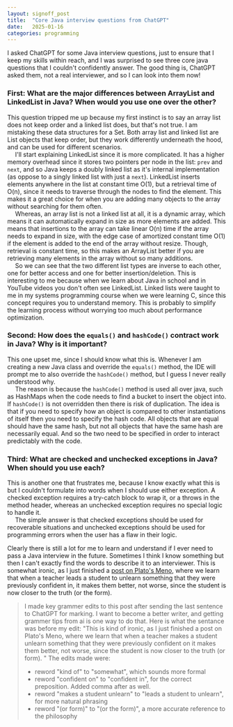 ```yaml
---
layout: signoff_post
title:  "Core Java interview questions from ChatGPT"
date:   2025-01-16
categories: programming
---
```


I asked ChatGPT for some Java interview questions, just to ensure that I keep my skills within reach, and I was surprised to see three core java questions that I couldn't confidently answer. The good thing is, ChatGPT asked them, not a real interviewer, and so I can look into them now!

### First: What are the major differences between ArrayList and LinkedList in Java? When would you use one over the other?

This question tripped me up because my first instinct is to say an array list does not keep order and a linked list does, but that's not true. I am mistaking these data structures for a Set. Both array list and linked list are List objects that keep order, but they work differently underneath the hood, and can be used for different scenarios.
\
&emsp; I'll start explaining LinkedList since it is more complicated. It has a higher memory overhead since it stores two pointers per node in the list: `prev` and `next`, and so Java keeps a doubly linked list as it's internal implementation (as oppose to a singly linked list with just a `next`). LinkedList inserts elements anywhere in the list at constant time O(1), but a retrieval time of O(n), since it needs to traverse through the nodes to find the element. This makes it a great choice for when you are adding many objects to the array without searching for them often.
\
&emsp; Whereas, an array list is not a linked list at all, it is a dynamic array, which means it can automatically expand in size as more elements are added. This means that insertions to the array can take linear O(n) time if the array needs to expand in size, with the edge case of amortized constant time O(1) if the element is added to the end of the array without resize. Though, retrieval is constant time, so this makes an ArrayList better if you are retrieving many elements in the array without so many additions.
\
&emsp; So we can see that the two different list types are inverse to each other, one for better access and one for better insertion/deletion. This is interesting to me because when we learn about Java in school and in YouTube videos you don't often see LinkedList. Linked lists were taught to me in my systems programming course when we were learning C, since this concept requires you to understand memory. This is probably to simplify the learning process without worrying too much about performance optimization. 

### Second: How does the `equals()` and `hashCode()` contract work in Java? Why is it important?

This one upset me, since I should know what this is. Whenever I am creating a new Java class and override the `equals()` method, the IDE will prompt me to also override the `hashCode()` method, but I guess I never really understood why.
\
&emsp; The reason is because the `hashCode()` method is used all over java, such as HashMaps when the code needs to find a bucket to insert the object into. If `hashCode()` is not overridden then there is risk of duplication. The idea is that if you need to specify how an object is compared to other instantiations of itself then you need to specify the hash code. All objects that are equal should have the same hash, but not all objects that have the same hash are necessarily equal. And so the two need to be specified in order to interact predictably with the code. 

### Third: What are checked and unchecked exceptions in Java? When should you use each?

This is another one that frustrates me, because I know exactly what this is but I couldn't formulate into words when I should use either exception. A checked exception requires a try-catch block to wrap it, or a throws in the method header, whereas an unchecked exception requires no special logic to handle it. 
\
&emsp; The simple answer is that checked exceptions should be used for recoverable situations and unchecked exceptions should be used for programming errors when the user has a flaw in their logic. 

Clearly there is still a lot for me to learn and understand if I ever need to pass a Java interview in the future. Sometimes I think I know something but then I can't exactly find the words to describe it to an interviewer. This is somewhat ironic, as I just finished a [post on Plato's Meno](/books/2025/01/14/index.html), where we learn that when a teacher leads a student to unlearn something that they were previously confident in, it makes them better, not worse, since the student is now closer to the truth (or the form). 

> I made key grammer edits to this post after sending the last sentence to ChatGPT for marking. I want to become a better writer, and getting grammer tips from ai is one way to do that. Here is what the sentance was before my edit:
> "This is kind of ironic, as I just finished a post on Plato's Meno, where we learn that when a teacher makes a student unlearn something that they were previously confident on it makes them better, not worse, since the student is now closer to the truth (or form). "
> The edits made were:
> - reword "kind of" to "somewhat", which sounds more formal
> - reword "confident on" to "confident in", for the correct preposition. Added comma after as well.
> - reword "makes a student unlearn" to "leads a student to unlearn", for more natural phrasing
> - reword "(or form)" to "(or the form)", a more accurate reference to the philosophy